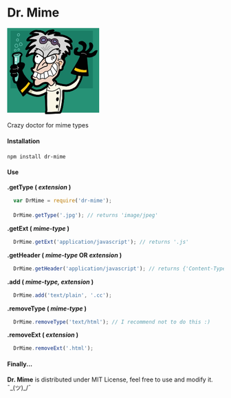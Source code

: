 Dr. Mime 
=======

![crazy doctor logo](crazy-doc.png)

Crazy doctor for mime types

#### Installation

`npm install dr-mime`

#### Use

**.getType ( _extension_ )**

``` js
  var DrMime = require('dr-mime');

  DrMime.getType('.jpg'); // returns 'image/jpeg'

```

**.getExt ( _mime-type_ )**

``` js
  DrMime.getExt('application/javascript'); // returns '.js'
```

**.getHeader ( _mime-type_ OR _extension_ )**

``` js
  DrMime.getHeader('application/javascript'); // returns {'Content-Type' : 'application/javascript'}
```

**.add ( _mime-type, extension_ )**

``` js
  DrMime.add('text/plain', '.cc');
```

**.removeType ( _mime-type_ )**

``` js
  DrMime.removeType('text/html'); // I recommend not to do this :)
```

**.removeExt ( _extension_ )**

``` js
  DrMime.removeExt('.html');
```

#### Finally...

**Dr. Mime** is distributed under MIT License, feel free to use and modify it. ¯\_(ツ)_/¯
